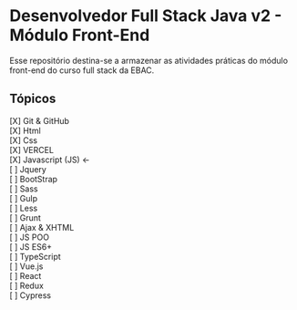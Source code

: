 # Desenvolvedor Full Stack Java v2 - Módulo Front-End

Esse repositório destina-se a armazenar as atividades práticas do módulo front-end do curso full stack da EBAC.

## Tópicos

[X] Git & GitHub  
[X] Html  
[X] Css  
[X] VERCEL  
[X] Javascript (JS) &larr;  
[ ] Jquery  
[ ] BootStrap  
[ ] Sass  
[ ] Gulp  
[ ] Less  
[ ] Grunt  
[ ] Ajax & XHTML  
[ ] JS POO  
[ ] JS ES6+  
[ ] TypeScript  
[ ] Vue.js  
[ ] React  
[ ] Redux  
[ ] Cypress

